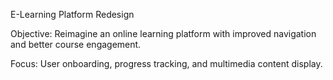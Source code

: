 E-Learning Platform Redesign

Objective: Reimagine an online learning platform with improved navigation and better course engagement.

Focus: User onboarding, progress tracking, and multimedia content display.
